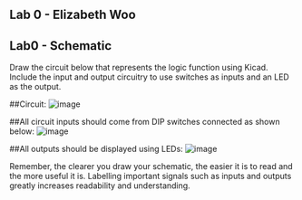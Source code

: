 ## Lab 0 - Elizabeth Woo
## Lab0 - Schematic 

Draw the circuit below that represents the logic function using Kicad. Include the input and output circuitry to use switches as inputs and an LED as the output.

##Circuit: 
![image](https://github.com/elizabethhwoo/fall-2022-digital-logic-design/assets/97479123/08f0f181-7829-44e4-8e80-9aae651dcd1c)


##All circuit inputs should come from DIP switches connected as shown below:
![image](https://github.com/elizabethhwoo/fall-2022-digital-logic-design/assets/97479123/a4616f77-6bd3-4e1f-b5d3-d4038e74ec03)


##All outputs should be displayed using LEDs:
![image](https://github.com/elizabethhwoo/fall-2022-digital-logic-design/assets/97479123/15385f0a-ed4f-4b4b-bc76-118b6072a0e0)


Remember, the clearer you draw your schematic, the easier it is to read and the more useful it is. Labelling important signals such as inputs and outputs greatly increases readability and understanding.
